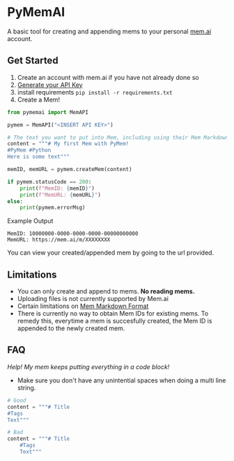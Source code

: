 # PyMemAI

A basic tool for creating and appending mems to your personal [mem.ai](https://mem.ai) account.

## Get Started

1. Create an account with mem.ai if you have not already done so
2. [Generate your API Key](https://mem.ai/flows/api)
3. install requirements
`pip install -r requirements.txt`
3. Create a Mem!
```python
from pymemai import MemAPI

pymem = MemAPI("<INSERT API KEY>")

# The text you want to put into Mem, including using their Mem Markdown
content = """# My first Mem with PyMem!
#PyMem #Python
Here is some text"""

memID, memURL = pymem.createMem(content)

if pymem.statusCode == 200:
    print(f"MemID: {memID}")
    print(f"MemURL: {memURL}")
else:
    print(pymem.errorMsg)
```

Example Output
```
MemID: 10000000-0000-0000-0000-00000000000
MemURL: https://mem.ai/m/XXXXXXXX
```

You can view your created/appended mem by going to the url provided.

## Limitations

- You can only create and append to mems. **No reading mems.**
- Uploading files is not currently supported by Mem.ai
- Certain limitations on [Mem Markdown Format](https://docs.mem.ai/docs/general/mem-markdown-format)
- There is currently no way to obtain Mem IDs for existing mems. To remedy this, everytime a mem is succesfully created, the Mem ID is appended to the newly created mem.

## FAQ

*Help! My mem keeps putting everything in a code block!*
- Make sure you don't have any unintential spaces when doing a multi line string.
```python
# Good
content = """# Title
#Tags
Text"""

# Bad
content = """# Title
    #Tags
    Text"""
```